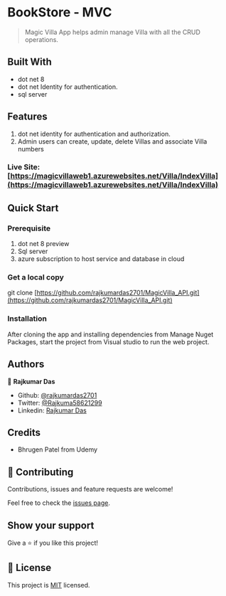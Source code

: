 # BookStore - MVC

> Magic Villa App helps admin manage Villa with all the CRUD operations.

## Built With

- dot net 8
- dot net Identity for authentication.
- sql server

## Features
1. dot net identity for authentication and authorization.
2. Admin users can create, update, delete Villas and associate Villa numbers

### Live Site: [https://magicvillaweb1.azurewebsites.net/Villa/IndexVilla](https://magicvillaweb1.azurewebsites.net/Villa/IndexVilla)

## Quick Start

### Prerequisite

1. dot net 8 preview
2. Sql server
3. azure subscription to host service and database in cloud

### Get a local copy

git clone [https://github.com/rajkumardas2701/MagicVilla_API.git](https://github.com/rajkumardas2701/MagicVilla_API.git)

### Installation

After cloning the app and installing dependencies from Manage Nuget Packages, start the project from Visual studio to run the web project. 

## Authors

👤 **Rajkumar Das**

- Github: [@rajkumardas2701](https://github.com/rajkumardas2701)
- Twitter: [@Rajkuma58621299](https://twitter.com/Rajkuma58621299)
- Linkedin: [Rajkumar Das](https://www.linkedin.com/in/rajkumar-das-41308961/)

## Credits

- Bhrugen Patel from Udemy

## 🤝 Contributing

Contributions, issues and feature requests are welcome!

Feel free to check the [issues page](https://github.com/rajkumardas2701/MagicVilla_API/issues).

## Show your support

Give a ⭐️ if you like this project!

## 📝 License

This project is [MIT](lic.url) licensed.
